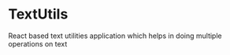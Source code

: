 # TextUtils

React based text utilities application which helps in doing multiple operations on text
